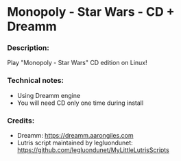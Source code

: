 # Monopoly - Star Wars - CD + Dreamm
### Description:
Play "Monopoly - Star Wars" CD edition on Linux!
### Technical notes:
- Using Dreamm engine
- You will need CD only one time during install
### Credits:
- Dreamm: https://dreamm.aarongiles.com
- Lutris script maintained by legluondunet: https://github.com/legluondunet/MyLittleLutrisScripts
